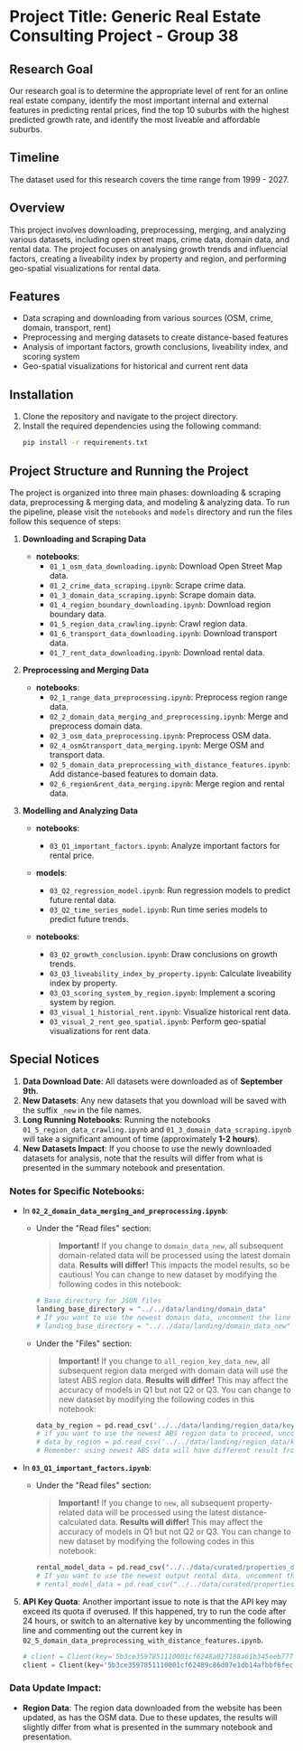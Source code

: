 # Project Title: **Generic Real Estate Consulting Project - Group 38**

## Research Goal

Our research goal is to determine the appropriate level of rent for an online real estate company, identify the most important internal and external features in predicting rental prices, find the top 10 suburbs with the highest predicted growth rate, and identify the most liveable and affordable suburbs.

## Timeline

The dataset used for this research covers the time range from 1999 - 2027.

## Overview

This project involves downloading, preprocessing, merging, and analyzing various datasets, including open street maps, crime data, domain data, and rental data. The project focuses on analysing growth trends and influencial factors, creating a liveability index by property and region, and performing geo-spatial visualizations for rental data.

## Features
- Data scraping and downloading from various sources (OSM, crime, domain, transport, rent)
- Preprocessing and merging datasets to create distance-based features
- Analysis of important factors, growth conclusions, liveability index, and scoring system
- Geo-spatial visualizations for historical and current rent data

## Installation

1. Clone the repository and navigate to the project directory.
2. Install the required dependencies using the following command:
   ```bash
   pip install -r requirements.txt


## Project Structure and Running the Project

The project is organized into three main phases: downloading & scraping data, preprocessing & merging data, and modeling & analyzing data. To run the pipeline, please visit the `notebooks` and `models` directory and run the files follow this sequence of steps:

1. **Downloading and Scraping Data**
   - **notebooks**:
     - `01_1_osm_data_downloading.ipynb`: Download Open Street Map data.
     - `01_2_crime_data_scraping.ipynb`: Scrape crime data.
     - `01_3_domain_data_scraping.ipynb`: Scrape domain data.
     - `01_4_region_boundary_downloading.ipynb`: Download region boundary data.
     - `01_5_region_data_crawling.ipynb`: Crawl region data.
     - `01_6_transport_data_downloading.ipynb`: Download transport data.
     - `01_7_rent_data_downloading.ipynb`: Download rental data.

2. **Preprocessing and Merging Data**
   - **notebooks**:
     - `02_1_range_data_preprocessing.ipynb`: Preprocess region range data.
     - `02_2_domain_data_merging_and_preprocessing.ipynb`: Merge and preprocess domain data.
     - `02_3_osm_data_preprocessing.ipynb`: Preprocess OSM data.
     - `02_4_osm&transport_data_merging.ipynb`: Merge OSM and transport data.
     - `02_5_domain_data_preprocessing_with_distance_features.ipynb`: Add distance-based features to domain data.
     - `02_6_region&rent_data_merging.ipynb`: Merge region and rental data.

3. **Modelling and Analyzing Data**
   - **notebooks**:
     - `03_Q1_important_factors.ipynb`: Analyze important factors for rental price.

   - **models**:
     - `03_Q2_regression_model.ipynb`: Run regression models to predict future rental data.
     - `03_Q2_time_series_model.ipynb`: Run time series models to predict future trends.

   - **notebooks**:
     - `03_Q2_growth_conclusion.ipynb`: Draw conclusions on growth trends.
     - `03_Q3_liveability_index_by_property.ipynb`: Calculate liveability index by property.
     - `03_Q3_scoring_system_by_region.ipynb`: Implement a scoring system by region.
     - `03_visual_1_historial_rent.ipynb`: Visualize historical rent data.
     - `03_visual_2_rent_geo_spatial.ipynb`: Perform geo-spatial visualizations for rent data.


## Special Notices

1. **Data Download Date**: All datasets were downloaded as of **September 9th**.
2. **New Datasets**: Any new datasets that you download will be saved with the suffix `_new` in the file names.
3. **Long Running Notebooks**: Running the notebooks `01_5_region_data_crawling.ipynb` and `01_3_domain_data_scraping.ipynb` will take a significant amount of time (approximately **1-2 hours**).
4. **New Datasets Impact**: If you choose to use the newly downloaded datasets for analysis, note that the results will differ from what is presented in the summary notebook and presentation.

### Notes for Specific Notebooks:

- In **`02_2_domain_data_merging_and_preprocessing.ipynb`**:
  - Under the "Read files" section:
    > **Important!** If you change to `domain_data_new`, all subsequent domain-related data will be processed using the latest domain data. **Results will differ!** This impacts the model results, so be cautious! You can change to new dataset by modifying the following codes in this notebook:
    ```python
    # Base directory for JSON files
    landing_base_directory = "../../data/landing/domain_data"
    # If you want to use the newest domain data, uncomment the line below and comment the above line.
    # landing_base_directory = "../../data/landing/domain_data_new"
    ```

  - Under the "Files" section:
    > **Important!** If you change to `all_region_key_data_new`, all subsequent region data merged with domain data will use the latest ABS region data. **Results will differ!** This may affect the accuracy of models in Q1 but not Q2 or Q3.  You can change to new dataset by modifying the following codes in this notebook:
    ```python
    data_by_region = pd.read_csv('../../data/landing/region_data/key_statistics/all_region_key_data.csv')
    # if you want to use the newest ABS region data to proceed, uncomment the line below and comment the above line.
    # data_by_region = pd.read_csv('../../data/landing/region_data/key_statistics/all_region_key_data_new.csv')
    # Remember: using newest ABS data will have different result from what we had in presentation and summary notebook!
    ```

- In **`03_Q1_important_factors.ipynb`**:
  - Under the "Read files" section:
    > **Important!** If you change to `new`, all subsequent property-related data will be processed using the latest distance-calculated data. **Results will differ!**  This may affect the accuracy of models in Q1 but not Q2 or Q3. You can change to new dataset by modifying the following codes in this notebook:
    ```python
    rental_model_data = pd.read_csv("../../data/curated/properties_data4.csv")
    # If you want to use the newest output rental data, uncomment the line below and comment the above line.
    # rental_model_data = pd.read_csv("../../data/curated/properties_data4_new.csv")
    ```

5. **API Key Quota**: Another important issue to note is that the API key may exceed its quota if overused. If this happened, try to run the code after 24 hours, or switch to an alternative key by uncommenting the following line and commenting out the current key in  `02_5_domain_data_preprocessing_with_distance_features.ipynb`.

    ```python
    # client = Client(key='5b3ce3597851110001cf6248a027188a61b345eeb77761e0521405ba')
    client = Client(key='5b3ce3597851110001cf62489c86d07e1db14afbbf6fece88bfe6afe')
    ```

### Data Update Impact:
- **Region Data**: The region data downloaded from the website has been updated, as has the OSM data. Due to these updates, the results will slightly differ from what is presented in the summary notebook and presentation.

